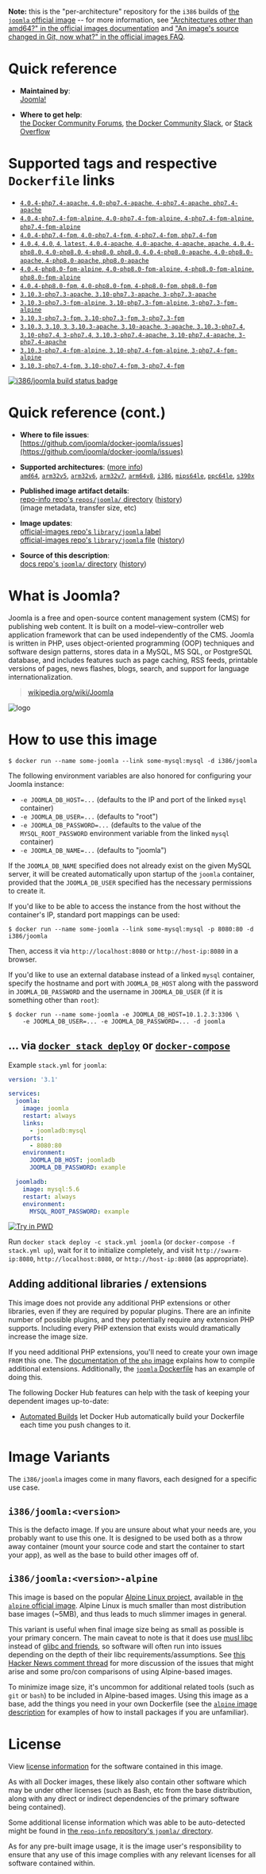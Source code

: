 <!--

********************************************************************************

WARNING:

    DO NOT EDIT "joomla/README.md"

    IT IS AUTO-GENERATED

    (from the other files in "joomla/" combined with a set of templates)

********************************************************************************

-->

**Note:** this is the "per-architecture" repository for the `i386` builds of [the `joomla` official image](https://hub.docker.com/_/joomla) -- for more information, see ["Architectures other than amd64?" in the official images documentation](https://github.com/docker-library/official-images#architectures-other-than-amd64) and ["An image's source changed in Git, now what?" in the official images FAQ](https://github.com/docker-library/faq#an-images-source-changed-in-git-now-what).

# Quick reference

-	**Maintained by**:  
	[Joomla!](https://github.com/joomla/docker-joomla)

-	**Where to get help**:  
	[the Docker Community Forums](https://forums.docker.com/), [the Docker Community Slack](https://dockr.ly/slack), or [Stack Overflow](https://stackoverflow.com/search?tab=newest&q=docker)

# Supported tags and respective `Dockerfile` links

-	[`4.0.4-php7.4-apache`, `4.0-php7.4-apache`, `4-php7.4-apache`, `php7.4-apache`](https://github.com/joomla-docker/docker-joomla/blob/5d8f256aa18f739c67df01783c8c44703b992455/4.0/php7.4/apache/Dockerfile)
-	[`4.0.4-php7.4-fpm-alpine`, `4.0-php7.4-fpm-alpine`, `4-php7.4-fpm-alpine`, `php7.4-fpm-alpine`](https://github.com/joomla-docker/docker-joomla/blob/5d8f256aa18f739c67df01783c8c44703b992455/4.0/php7.4/fpm-alpine/Dockerfile)
-	[`4.0.4-php7.4-fpm`, `4.0-php7.4-fpm`, `4-php7.4-fpm`, `php7.4-fpm`](https://github.com/joomla-docker/docker-joomla/blob/5d8f256aa18f739c67df01783c8c44703b992455/4.0/php7.4/fpm/Dockerfile)
-	[`4.0.4`, `4.0`, `4`, `latest`, `4.0.4-apache`, `4.0-apache`, `4-apache`, `apache`, `4.0.4-php8.0`, `4.0-php8.0`, `4-php8.0`, `php8.0`, `4.0.4-php8.0-apache`, `4.0-php8.0-apache`, `4-php8.0-apache`, `php8.0-apache`](https://github.com/joomla-docker/docker-joomla/blob/5d8f256aa18f739c67df01783c8c44703b992455/4.0/php8.0/apache/Dockerfile)
-	[`4.0.4-php8.0-fpm-alpine`, `4.0-php8.0-fpm-alpine`, `4-php8.0-fpm-alpine`, `php8.0-fpm-alpine`](https://github.com/joomla-docker/docker-joomla/blob/5d8f256aa18f739c67df01783c8c44703b992455/4.0/php8.0/fpm-alpine/Dockerfile)
-	[`4.0.4-php8.0-fpm`, `4.0-php8.0-fpm`, `4-php8.0-fpm`, `php8.0-fpm`](https://github.com/joomla-docker/docker-joomla/blob/5d8f256aa18f739c67df01783c8c44703b992455/4.0/php8.0/fpm/Dockerfile)
-	[`3.10.3-php7.3-apache`, `3.10-php7.3-apache`, `3-php7.3-apache`](https://github.com/joomla-docker/docker-joomla/blob/5d8f256aa18f739c67df01783c8c44703b992455/3.10/php7.3/apache/Dockerfile)
-	[`3.10.3-php7.3-fpm-alpine`, `3.10-php7.3-fpm-alpine`, `3-php7.3-fpm-alpine`](https://github.com/joomla-docker/docker-joomla/blob/5d8f256aa18f739c67df01783c8c44703b992455/3.10/php7.3/fpm-alpine/Dockerfile)
-	[`3.10.3-php7.3-fpm`, `3.10-php7.3-fpm`, `3-php7.3-fpm`](https://github.com/joomla-docker/docker-joomla/blob/5d8f256aa18f739c67df01783c8c44703b992455/3.10/php7.3/fpm/Dockerfile)
-	[`3.10.3`, `3.10`, `3`, `3.10.3-apache`, `3.10-apache`, `3-apache`, `3.10.3-php7.4`, `3.10-php7.4`, `3-php7.4`, `3.10.3-php7.4-apache`, `3.10-php7.4-apache`, `3-php7.4-apache`](https://github.com/joomla-docker/docker-joomla/blob/5d8f256aa18f739c67df01783c8c44703b992455/3.10/php7.4/apache/Dockerfile)
-	[`3.10.3-php7.4-fpm-alpine`, `3.10-php7.4-fpm-alpine`, `3-php7.4-fpm-alpine`](https://github.com/joomla-docker/docker-joomla/blob/5d8f256aa18f739c67df01783c8c44703b992455/3.10/php7.4/fpm-alpine/Dockerfile)
-	[`3.10.3-php7.4-fpm`, `3.10-php7.4-fpm`, `3-php7.4-fpm`](https://github.com/joomla-docker/docker-joomla/blob/5d8f256aa18f739c67df01783c8c44703b992455/3.10/php7.4/fpm/Dockerfile)

[![i386/joomla build status badge](https://img.shields.io/jenkins/s/https/doi-janky.infosiftr.net/job/multiarch/job/i386/job/joomla.svg?label=i386/joomla%20%20build%20job)](https://doi-janky.infosiftr.net/job/multiarch/job/i386/job/joomla/)

# Quick reference (cont.)

-	**Where to file issues**:  
	[https://github.com/joomla/docker-joomla/issues](https://github.com/joomla/docker-joomla/issues)

-	**Supported architectures**: ([more info](https://github.com/docker-library/official-images#architectures-other-than-amd64))  
	[`amd64`](https://hub.docker.com/r/amd64/joomla/), [`arm32v5`](https://hub.docker.com/r/arm32v5/joomla/), [`arm32v6`](https://hub.docker.com/r/arm32v6/joomla/), [`arm32v7`](https://hub.docker.com/r/arm32v7/joomla/), [`arm64v8`](https://hub.docker.com/r/arm64v8/joomla/), [`i386`](https://hub.docker.com/r/i386/joomla/), [`mips64le`](https://hub.docker.com/r/mips64le/joomla/), [`ppc64le`](https://hub.docker.com/r/ppc64le/joomla/), [`s390x`](https://hub.docker.com/r/s390x/joomla/)

-	**Published image artifact details**:  
	[repo-info repo's `repos/joomla/` directory](https://github.com/docker-library/repo-info/blob/master/repos/joomla) ([history](https://github.com/docker-library/repo-info/commits/master/repos/joomla))  
	(image metadata, transfer size, etc)

-	**Image updates**:  
	[official-images repo's `library/joomla` label](https://github.com/docker-library/official-images/issues?q=label%3Alibrary%2Fjoomla)  
	[official-images repo's `library/joomla` file](https://github.com/docker-library/official-images/blob/master/library/joomla) ([history](https://github.com/docker-library/official-images/commits/master/library/joomla))

-	**Source of this description**:  
	[docs repo's `joomla/` directory](https://github.com/docker-library/docs/tree/master/joomla) ([history](https://github.com/docker-library/docs/commits/master/joomla))

# What is Joomla?

Joomla is a free and open-source content management system (CMS) for publishing web content. It is built on a model–view–controller web application framework that can be used independently of the CMS. Joomla is written in PHP, uses object-oriented programming (OOP) techniques and software design patterns, stores data in a MySQL, MS SQL, or PostgreSQL database, and includes features such as page caching, RSS feeds, printable versions of pages, news flashes, blogs, search, and support for language internationalization.

> [wikipedia.org/wiki/Joomla](https://en.wikipedia.org/wiki/Joomla)

![logo](https://raw.githubusercontent.com/docker-library/docs/593aeead7600f80c50ea4f0cdde05998f743789b/joomla/logo.png)

# How to use this image

```console
$ docker run --name some-joomla --link some-mysql:mysql -d i386/joomla
```

The following environment variables are also honored for configuring your Joomla instance:

-	`-e JOOMLA_DB_HOST=...` (defaults to the IP and port of the linked `mysql` container)
-	`-e JOOMLA_DB_USER=...` (defaults to "root")
-	`-e JOOMLA_DB_PASSWORD=...` (defaults to the value of the `MYSQL_ROOT_PASSWORD` environment variable from the linked `mysql` container)
-	`-e JOOMLA_DB_NAME=...` (defaults to "joomla")

If the `JOOMLA_DB_NAME` specified does not already exist on the given MySQL server, it will be created automatically upon startup of the `joomla` container, provided that the `JOOMLA_DB_USER` specified has the necessary permissions to create it.

If you'd like to be able to access the instance from the host without the container's IP, standard port mappings can be used:

```console
$ docker run --name some-joomla --link some-mysql:mysql -p 8080:80 -d i386/joomla
```

Then, access it via `http://localhost:8080` or `http://host-ip:8080` in a browser.

If you'd like to use an external database instead of a linked `mysql` container, specify the hostname and port with `JOOMLA_DB_HOST` along with the password in `JOOMLA_DB_PASSWORD` and the username in `JOOMLA_DB_USER` (if it is something other than `root`):

```console
$ docker run --name some-joomla -e JOOMLA_DB_HOST=10.1.2.3:3306 \
    -e JOOMLA_DB_USER=... -e JOOMLA_DB_PASSWORD=... -d joomla
```

## ... via [`docker stack deploy`](https://docs.docker.com/engine/reference/commandline/stack_deploy/) or [`docker-compose`](https://github.com/docker/compose)

Example `stack.yml` for `joomla`:

```yaml
version: '3.1'

services:
  joomla:
    image: joomla
    restart: always
    links:
      - joomladb:mysql
    ports:
      - 8080:80
    environment:
      JOOMLA_DB_HOST: joomladb
      JOOMLA_DB_PASSWORD: example

  joomladb:
    image: mysql:5.6
    restart: always
    environment:
      MYSQL_ROOT_PASSWORD: example
```

[![Try in PWD](https://github.com/play-with-docker/stacks/raw/cff22438cb4195ace27f9b15784bbb497047afa7/assets/images/button.png)](http://play-with-docker.com?stack=https://raw.githubusercontent.com/docker-library/docs/9efeec18b6b2ed232cf0fbd3914b6211e16e242c/joomla/stack.yml)

Run `docker stack deploy -c stack.yml joomla` (or `docker-compose -f stack.yml up`), wait for it to initialize completely, and visit `http://swarm-ip:8080`, `http://localhost:8080`, or `http://host-ip:8080` (as appropriate).

## Adding additional libraries / extensions

This image does not provide any additional PHP extensions or other libraries, even if they are required by popular plugins. There are an infinite number of possible plugins, and they potentially require any extension PHP supports. Including every PHP extension that exists would dramatically increase the image size.

If you need additional PHP extensions, you'll need to create your own image `FROM` this one. The [documentation of the `php` image](https://github.com/docker-library/docs/blob/master/php/README.md#how-to-install-more-php-extensions) explains how to compile additional extensions. Additionally, the [`joomla` Dockerfile](https://github.com/joomla/docker-joomla/blob/966275ada2148e343a68c8c03870f11cc7f5b89c/apache/Dockerfile#L7-L11) has an example of doing this.

The following Docker Hub features can help with the task of keeping your dependent images up-to-date:

-	[Automated Builds](https://docs.docker.com/docker-hub/builds/) let Docker Hub automatically build your Dockerfile each time you push changes to it.

# Image Variants

The `i386/joomla` images come in many flavors, each designed for a specific use case.

## `i386/joomla:<version>`

This is the defacto image. If you are unsure about what your needs are, you probably want to use this one. It is designed to be used both as a throw away container (mount your source code and start the container to start your app), as well as the base to build other images off of.

## `i386/joomla:<version>-alpine`

This image is based on the popular [Alpine Linux project](https://alpinelinux.org), available in [the `alpine` official image](https://hub.docker.com/_/alpine). Alpine Linux is much smaller than most distribution base images (~5MB), and thus leads to much slimmer images in general.

This variant is useful when final image size being as small as possible is your primary concern. The main caveat to note is that it does use [musl libc](https://musl.libc.org) instead of [glibc and friends](https://www.etalabs.net/compare_libcs.html), so software will often run into issues depending on the depth of their libc requirements/assumptions. See [this Hacker News comment thread](https://news.ycombinator.com/item?id=10782897) for more discussion of the issues that might arise and some pro/con comparisons of using Alpine-based images.

To minimize image size, it's uncommon for additional related tools (such as `git` or `bash`) to be included in Alpine-based images. Using this image as a base, add the things you need in your own Dockerfile (see the [`alpine` image description](https://hub.docker.com/_/alpine/) for examples of how to install packages if you are unfamiliar).

# License

View [license information](http://www.gnu.org/licenses/gpl-2.0.txt) for the software contained in this image.

As with all Docker images, these likely also contain other software which may be under other licenses (such as Bash, etc from the base distribution, along with any direct or indirect dependencies of the primary software being contained).

Some additional license information which was able to be auto-detected might be found in [the `repo-info` repository's `joomla/` directory](https://github.com/docker-library/repo-info/tree/master/repos/joomla).

As for any pre-built image usage, it is the image user's responsibility to ensure that any use of this image complies with any relevant licenses for all software contained within.
